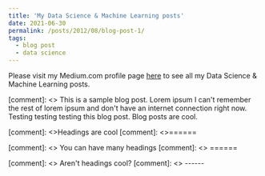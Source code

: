 ```yaml
---
title: 'My Data Science & Machine Learning posts'
date: 2021-06-30
permalink: /posts/2012/08/blog-post-1/
tags:
  - blog post
  - data science
---
```


Please visit my Medium.com profile page [here](https://seralouk.medium.com/) to see all my Data Science & Machine Learning posts.

[comment]: <> This is a sample blog post. Lorem ipsum I can't remember the rest of lorem ipsum and don't have an internet connection right now. Testing testing testing this blog post. Blog posts are cool.

[comment]: <>Headings are cool
[comment]: <>======

[comment]: <> You can have many headings
[comment]: <> ======

[comment]: <> Aren't headings cool?
[comment]: <> ------